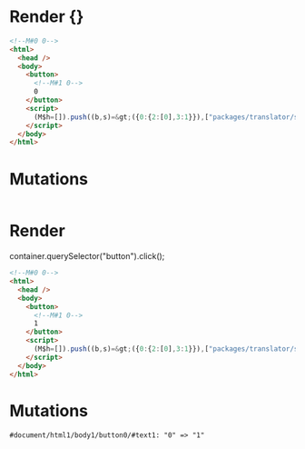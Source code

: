 # Render {}
```html
<!--M#0 0-->
<html>
  <head />
  <body>
    <button>
      <!--M#1 0-->
      0
    </button>
    <script>
      (M$h=[]).push((b,s)=&gt;({0:{2:[0],3:1}}),["packages/translator/src/__tests__/fixtures/basic-handler-multi-ref-nested/template.marko_0_a_b",0,])
    </script>
  </body>
</html>
```

# Mutations
```

```


# Render 
container.querySelector("button").click();

```html
<!--M#0 0-->
<html>
  <head />
  <body>
    <button>
      <!--M#1 0-->
      1
    </button>
    <script>
      (M$h=[]).push((b,s)=&gt;({0:{2:[0],3:1}}),["packages/translator/src/__tests__/fixtures/basic-handler-multi-ref-nested/template.marko_0_a_b",0,])
    </script>
  </body>
</html>
```

# Mutations
```
#document/html1/body1/button0/#text1: "0" => "1"
```